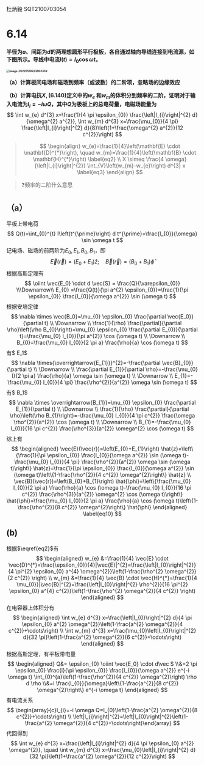 杜炳毅	SQT2100703054

# 6.14

**半径为$a$、间距为$d$的两理想圆形平行极板，各自通过轴向导线连接到电流源，如下图所示。导线中电流$I(t)=I_{0} \cos \omega t$。**

**<img src="C:\sorce\markdownnotebook2\电动力学\作业\第五次作业.assets\image-20220519223803359.png" alt="image-20220519223803359" style="zoom: 50%;" />**

**（a）计算板间电场和磁场到频率（或波数）的二阶项，忽略场的边缘效应**

**（b）计算电抗$X,(6.140)$定义中的$w_{e}$ 和$w_{m}$的体积分到频率的二阶，证明对于输入电流为$I_i = -i\omega Q$，其中$Q$为极板上的总电荷量，电磁场能量为**
$$
\int w_{e} d^{3} x=\frac{1}{4 \pi \epsilon_{0}} \frac{\left|I_{i}\right|^{2} d}{\omega^{2} a^{2}},  \int w_{m} d^{3} x=\frac{\mu_{0}}{4 \pi} \frac{\left|I_{i}\right|^{2} d}{8}\left(1+\frac{\omega^{2} a^{2}}{12 c^{2}}\right)
$$

> $$
> \begin{align} 
> w_{e}=\frac{1}{4}\left(\mathbf{E} \cdot \mathbf{D}^{*}\right), \quad w_{m}=\frac{1}{4}\left(\mathbf{B} \cdot \mathbf{H}^{*}\right)
> \label{eq2}
> \\
> X \simeq \frac{4 \omega}{\left|I_{i}\right|^{2}} \int_{V}\left(w_{m}-w_{e}\right) d^{3} x \label{eq3}
> \end{align}
> $$

> ❓频率的二阶什么意思

## （a）

平板上带电荷
$$
Q(t)=\int_{0}^{t} I\left(t^{\prime}\right) d t^{\prime}=\frac{I_{0}}{\omega} \sin \omega t
$$
记电场、磁场的前两阶为$E_0,E_1,B_0,B_1$，即
$$
\vec{E}(\vec{r})=\left(E_{0}+E_{1}\right) \hat{z} ; \quad \vec{B}(\vec{r})=\left(B_{0}+B_{1}\right) \hat{\phi}
$$
根据高斯定理有
$$
\oiint \vec{E_0} \cdot d \vec{S} = \frac{Q}{\varepsilon_{0}}
\\\Downarrow\\
E_{0} =\frac{Q(t)}{\pi a^{2} \epsilon_{0}}=\frac{1}{\pi \epsilon_{0}} \frac{I_{0}}{\omega a^{2}} \sin (\omega t)
$$
根据安培定律
$$
\nabla \times \vec{B_0}=\mu_{0} \epsilon_{0} \frac{\partial \vec{E_0}}{\partial t} 
\\ \Downarrow \\
\frac{1}{\rho} \frac{\partial}{\partial \rho}\left(\rho B_{0}\right)=\mu_{0} \epsilon_{0} \frac{\partial E_{0}}{\partial t}=\frac{\mu_{0} I_{0}}{\pi a^{2}} \cos (\omega t) 
\\ \Downarrow \\
B_{0}=\frac{\mu_{0} I_{0}}{2 \pi a} \frac{\rho}{a} \cos (\omega t)
$$
有$ E_1$
$$
\nabla \times{\overrightarrow{E_{1}}}^{2}=-\frac{\partial \vec{B}_{0}}{\partial t} 
\\ \Downarrow \\
\frac{\partial E_{1}}{\partial \rho}=-\frac{\mu_{0} I}{2 \pi a} \frac{\rho}{a} \omega \sin (\omega t)
\\ \Downarrow \\
E_{1}=-\frac{\mu_{0} I_{0}}{4 \pi} \frac{\rho^{2}}{a^{2}} \omega \sin (\omega t)
$$
有$ B_1$
$$
\nabla \times \overrightarrow{B_{1}}=\mu_{0} \epsilon_{0} \frac{\partial E_{1}}{\partial t} 
\\ \Downarrow \\
\frac{1}{\rho} \frac{\partial}{\partial \rho}\left(\rho B_{1}\right)=-\frac{\mu_{0} I_{0}}{4 \pi c^{2}} \frac{\omega \rho^{2}}{a^{2}} \cos (\omega t)
\\ \Downarrow \\
B_{1}=-\frac{\mu_{0} I_{0}}{16 \pi c^{2}} \frac{\rho^{3}}{a^{2}} \omega^{2} \cos (\omega t)
$$
综上有
$$
\begin{aligned} 
\vec{E}(\vec{r})=\left(E_{0}+E_{1}\right) \hat{z}=\left\{\frac{1}{\pi \epsilon_{0}} \frac{I_{0}}{\omega a^{2}} \sin (\omega t)-\frac{\mu_{0} I_{0}}{4 \pi} \frac{\rho^{2}}{a^{2}} \omega \sin (\omega t)\right\} \hat{z}=\frac{1}{\pi \epsilon_{0}} \frac{I_{0}}{\omega a^{2}} \sin (\omega t)\left\{1-\frac{\rho^{2}}{4 c^{2}} \omega^{2}\right\} \hat{z} \\ \vec{B}(\vec{r})=\left(B_{0}+B_{1}\right) \hat{\phi}=\left\{\frac{\mu_{0} I_{0}}{2 \pi a} \frac{\rho}{a} \cos (\omega t)-\frac{\mu_{0} I_{0}}{16 \pi c^{2}} \frac{\rho^{3}}{a^{2}} \omega^{2} \cos (\omega t)\right\} \hat{\phi}=\frac{\mu_{0} I_{0}}{2 \pi a} \frac{\rho}{a} \cos (\omega t)\left\{1-\frac{\rho^{2}}{8 c^{2}} \omega^{2}\right\} \hat{\phi}
\end{aligned}
\label{eq10}
$$

## (b)

根据$\eqref{eq2}$有
$$
\begin{aligned} w_{e} &=\frac{1}{4} \vec{E} \cdot \vec{D}^{*}=\frac{\epsilon_{0}}{4}|\vec{E}|^{2}=\frac{\left|I_{0}\right|^{2}}{4 \pi^{2} \epsilon_{0} a^{4} \omega^{2}}\left(1-\frac{\rho^{2} \omega^{2}}{2 c^{2}} \right) 
\\
w_{m} &=\frac{1}{4} \vec{B} \cdot \vec{H}^{*}=\frac{1}{4 \mu_{0}}|\vec{B}|^{2}=\frac{\left|I_{0}\right|^{2} \rho^{2}}{16 \pi^{2} \epsilon_{0} a^{4} c^{2}}\left(1-\frac{\rho^{2} \omega^{2}}{4 c^{2}} \right) \end{aligned}
$$
在电容器上体积分有
$$
\begin{aligned} 
\int w_{e} d^{3} x=\frac{\left|I_{0}\right|^{2} d}{4 \pi \epsilon_{0} a^{2} \omega^{2}}\left(1-\frac{a^{2} \omega^{2}}{4 c^{2}}+\cdots\right) \\ \int w_{m} d^{3} x=\frac{\mu_{0}\left|I_{0}\right|^{2} d}{32 \pi}\left(1-\frac{a^{2} \omega^{2}}{6 c^{2}}+\cdots\right)
\end{aligned}
$$
根据高斯定理，有平板带电量
$$
\begin{aligned} 
Q&= \epsilon_{0} \oiint \vec{E_0} \cdot d\vec S
\\&=2 \pi \epsilon_{0} \frac{i}{\pi \epsilon_{0}} \frac{I_{0}}{\omega a^{2}} e^{-i \omega t} \int_{0}^{a}\left(1-\frac{\rho^{2}}{4 c^{2}} \omega^{2}\right) \rho d \rho
\\&=i \frac{I_{0}}{\omega}\left\{1-\frac{a^{2}}{8 c^{2}} \omega^{2}\right\} e^{-i \omega t}
\end{aligned}
$$
有电流关系
$$
\begin{array}{c}I_{i}=-i \omega Q=I_{0}\left(1-\frac{a^{2} \omega^{2}}{8 c^{2}}+\cdots\right) \\ \left|I_{i}\right|^{2}=\left|I_{0}\right|^{2}\left(1-\frac{a^{2} \omega^{2}}{4 c^{2}}+\cdots\right)\end{array}
$$
代回得到
$$
\int w_{e} d^{3} x=\frac{\left|I_{i}\right|^{2} d}{4 \pi \epsilon_{0} a^{2} \omega^{2}}, \quad \int w_{m} d^{3} x=\frac{\mu_{0}\left|I_{i}\right|^{2} d}{32 \pi}\left(1+\frac{a^{2} \omega^{2}}{12 c^{2}}\right)
$$
